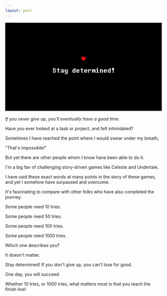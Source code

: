 ```yaml
---
layout: post
---
```


![Determined](/assets/img/determined.png)


*If you never give up, you'll eventually have a good time.*

Have you ever looked at a task or project, and felt intimidated?

Sometimes I have reached the point where I would swear under my breath,

"That's impossible!"

But yet there are other people whom I know have been able to do it.

I'm a big fan of challenging story-driven games like Celeste and Undertale.

I have said these exact words at many points in the story of these games, and yet I somehow have surpassed and overcome.

It's fascinating to compare with other folks who have also completed the journey.

Some people need 10 tries.

Some people need 50 tries.

Some people need 100 tries.

Some people need 1000 tries.

Which one describes you?

It doesn't matter.

Stay determined! If you don't give up, you can't lose for good.

One day, you will succeed.

Whether 10 tries, or 1000 tries, what matters most is that you reach the finish line!
